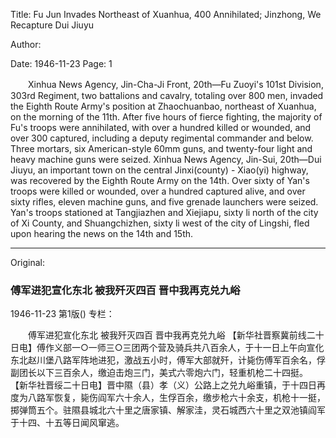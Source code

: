 Title: Fu Jun Invades Northeast of Xuanhua, 400 Annihilated; Jinzhong, We Recapture Dui Jiuyu

Author:

Date: 1946-11-23
Page: 1

　　Xinhua News Agency, Jin-Cha-Ji Front, 20th—Fu Zuoyi's 101st Division, 303rd Regiment, two battalions and cavalry, totaling over 800 men, invaded the Eighth Route Army's position at Zhaochuanbao, northeast of Xuanhua, on the morning of the 11th. After five hours of fierce fighting, the majority of Fu's troops were annihilated, with over a hundred killed or wounded, and over 300 captured, including a deputy regimental commander and below. Three mortars, six American-style 60mm guns, and twenty-four light and heavy machine guns were seized.
    Xinhua News Agency, Jin-Sui, 20th—Dui Jiuyu, an important town on the central Jinxi(county) - Xiao(yi) highway, was recovered by the Eighth Route Army on the 14th. Over sixty of Yan's troops were killed or wounded, over a hundred captured alive, and over sixty rifles, eleven machine guns, and five grenade launchers were seized. Yan's troops stationed at Tangjiazhen and Xiejiapu, sixty li north of the city of Xi County, and Shuangchizhen, sixty li west of the city of Lingshi, fled upon hearing the news on the 14th and 15th.



<hr /> 

Original: 


### 傅军进犯宣化东北  被我歼灭四百  晋中我再克兑九峪

1946-11-23
第1版()
专栏：

　　傅军进犯宣化东北
    被我歼灭四百
    晋中我再克兑九峪
    【新华社晋察冀前线二十日电】傅作义部一○一师三○三团两个营及骑兵共八百余人，于十一日上午向宣化东北赵川堡八路军阵地进犯，激战五小时，傅军大部就歼，计毙伤傅军百余名，俘副团长以下三百余人，缴迫击炮三门，美式六零炮六门，轻重机枪二十四挺。
    【新华社晋绥二十日电】晋中隰（县）孝（义）公路上之兑九峪重镇，于十四日再度为八路军恢复，毙伤阎军六十余人，生俘百余，缴步枪六十余支，机枪十一挺，掷弹筒五个。驻隰县城北六十里之唐家镇、解家洼，灵石城西六十里之双池镇阎军于十四、十五等日闻风窜逃。
